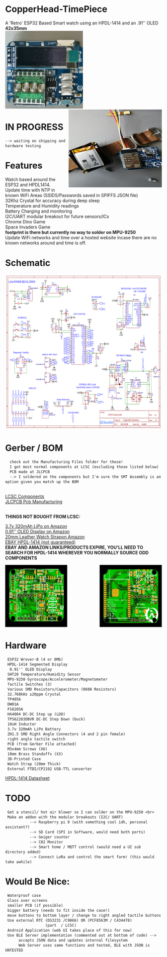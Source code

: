 # CopperHead-TimePiece
A 'Retro' ESP32 Based Smart watch using an HPDL-1414 and an .91'' OLED <br>**42x35mm**<br>
<img src="https://github.com/caleb221/CopperHead-TimePiece/blob/main/img/testPCB1.jpg"
     width ="250" height="250">
<img src="https://github.com/caleb221/CopperHead-TimePiece/blob/main/img/espTesterPCB1.jpg"
     width ="300" height="250" style="float:right">
# IN PROGRESS
    --> waiting on shipping and hardware testing

# Features
  Watch based around the ESP32 and HPDL1414. <br>
  Update time with NTP in known WiFi Areas (SSIDS/Passwords saved in SPIFFS JSON file) <br>
  32Khz Crystal for accuracy during deep sleep<br>
  Temperature and Humidity readings <br>
  Battery Charging and monitoring <br>
  I2C/UART modular breakout for future sensors/ICs <br>
  Chrome Dino Game  <br>
  Space Invaders Game <br>
   **footprint is there but currently no way to solder on MPU-9250** <br>
   Update WiFi networks and time over a hosted website incase there are no known networks around and time is off.
   
# Schematic
<img src="https://github.com/caleb221/CopperHead-TimePiece/blob/main/img/Schematic_esp32SmartWatch_2021-07-04.png" width="650" height="500">

# Gerber / BOM
      check out the Manufacturing Files folder for these!
      I got most normal components at LCSC (excluding those listed below)
      PCB made at JLCPCB
      --> I soldered on the components but I'm sure the SMT Assembly is an option given you match up the BOM
 <br>
 <a href="https://lcsc.com/">LCSC Components</a><br>
 <a href="https://jlcpcb.com/">JLCPCB Pcb Manufacturing</a>
 <br><br>
 
  **THINGS NOT BOUGHT FROM LCSC:** 
 
 <a href ="https://www.amazon.com/dp/B08215N9R8/ref=emc_b_5_t" >3.7v 320mAh LiPo on Amazon</a><br>
 <a href ="https://www.amazon.com/dp/B08NGL1PQ2?psc=1&ref=ppx_yo2_dt_b_product_details">0.91'' OLED Display on Amazon</a><br>
 <a href ="https://www.amazon.com/dp/B076BNC876?psc=1&ref=ppx_yo2_dt_b_product_details"> 20mm Leather Watch Strapon Amazon </a><br>
 <a href ="https://www.ebay.com/itm/303806129405?ssPageName=STRK%3AMEBIDX%3AIT&_trksid=p2060353.m2749.l2649"> EBAY HPDL-1414 (not guaranteed)</a><br>**EBAY AND AMAZON LINKS/PRODUCTS EXPIRE, YOU'LL NEED TO SEARCH FOR HPDL-1414 WHEREVER YOU NORMALLY SOURCE ODD COMPONENTS**<br>
  
  <img src="https://github.com/caleb221/CopperHead-TimePiece/blob/main/img/cleanGreenFRONT.svg" width="200" height ="200">
  <img src="https://github.com/caleb221/CopperHead-TimePiece/blob/main/img/cleanGreenBACK.svg" width="200" height ="200" style="float:right">
       
# Hardware
     ESP32 Wrover-B (4 or 8Mb) 
     HPDL-1414 Segmented Display  
      0.91'' OLED Display 
     SHT20 Temperature/Humidity Sensor 
     MPU-9250 Gyroscope/Accelerometer/Magnetometer 
     Tactile Switches (3) 
     Various SMD Resistors/Capacitors (0608 Resistors)
     32.768kHz ±20ppm Crystal
     TP4056 
     DW01A  
     FS8205A
     HX4004 DC-DC Step up (LDO) 
     TPS62203DBVR DC-DC Step Down (buck)
     10uH Inductor
     3.7v 320mAh LiPo Battery
     ZH1.5 SMD Right Angle Connectors (4 and 2 pin female)  
     right angle tactile switch 
     PCB (from Gerber File attached)
     M3x4mm Screws (X6)
     10mm Brass Standoffs (X3)
     3D-Printed Case 
     Watch Strap (20mm Thick)
     External FTDI/CP2102 USB-TTL converter
     
 <a href ="http://www.farnell.com/datasheets/76528.pdf">HPDL-1414 Datasheet</a>
# TODO
     Get a stencil/ hot air blower so I can solder on the MPU-9250 <br>
     Make an addon with the modular breakouts (I2C/ UART)
               --> Raspberry pi 0 (with something cool idk, personal assistant?)
               --> SD Card (SPI in Software, would need both ports)
               --> Geiger counter
               --> C02 Monitor
               --> Smart home / MQTT control (would need a UI sub directory added)
               --> Connect LoRa and control the smart farm! (this would take awhile)
# Would Be Nice:
     Waterproof case
     Glass over screens
     smaller PCB (if possible)
     bigger battery (needs to fit inside the case!)
     move buttons to bottom layer / change to right angled tactile buttons
     Use external RTC (DS3231 /C9866) OR (PCF8563M / C434478)
                      (part  / LCSC)
     Android Application (web UI takes place of this for now)
     Use BLE Server implementation (commented out at bottom of code) --> 
          accepts JSON data and updates internal filesystem
          Web Server uses same functions and tested, BLE with JSON is UNTESTED
